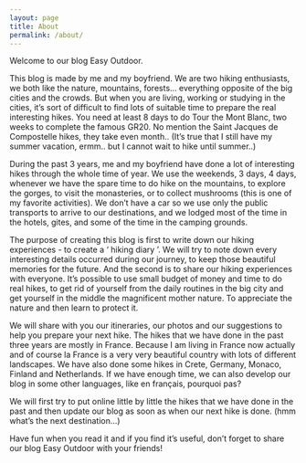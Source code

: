 ```yaml
---
layout: page
title: About
permalink: /about/
---
```


Welcome to our blog Easy Outdoor. 

This blog is made by me and my boyfriend. We are two hiking enthusiasts, we both like the nature, mountains, forests... everything opposite of the big cities and the crowds. But when you are living, working or studying in the cities, it’s sort of difficult to find lots of suitable time to prepare the real interesting hikes. You need at least 8 days to do Tour the Mont Blanc, two weeks to complete the famous GR20. No mention the Saint Jacques de Compostelle hikes, they take even month.. (It’s true that I still have my summer vacation, ermm.. but I cannot wait to hike until summer..)

During the past 3 years, me and my boyfriend have done a lot of interesting hikes through the whole time of year. We use the weekends, 3 days, 4 days, whenever we have the spare time to do hike on the mountains, to explore the gorges, to visit the monasteries, or to collect mushrooms (this is one of my favorite activities). We don’t have a car so we use only the public transports to arrive to our destinations, and we lodged most of the time in the hotels, gites, and some of the time in the camping grounds. 

The purpose of creating this blog is first to write down our hiking experiences - to create a ‘ hiking diary ’. We will try to note down every interesting details occurred during our journey, to keep those beautiful memories for the future. And the second is to share our hiking experiences with everyone. It’s possible to use small budget of money and time to do real hikes, to get rid of yourself from the daily routines in the big city and get yourself in the middle the magnificent mother nature. To appreciate the nature and then learn to protect it. 

We will share with you our itineraries, our photos and our suggestions to help you prepare your next hike.  The hikes that we have done in the past three years are mostly in France. Because I am living in France now actually and of course la France is a very very beautiful country with lots of different landscapes. We have also done some hikes in Crete, Germany, Monaco, Finland and Netherlands. If we have enough time, we can also develop our blog in some other languages, like en français, pourquoi pas? 

We will first try to put online little by little the hikes that we have done in the past and then update our blog as soon as when our next hike is done. (hmm what’s the next destination...) 

Have fun when you read it and if you find it’s useful, don’t forget to share our blog Easy Outdoor with your friends!


